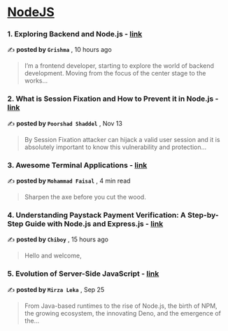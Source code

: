 
<h1><a href=https://medium.com/tag/nodejs/recommended target="_blank" rel="noopener noreferrer">NodeJS</a></h1>
<h3>1. Exploring Backend and Node.js - <a href=https://medium.com/code-like-a-girl/exploring-backend-and-node-js-35664fa5a83d?source=tag_recommended_feed---------0-84----------nodejs----------39fbd4a8_a763_4f00_84b2_a9c342401a59------- target="_blank" rel="noopener noreferrer">link</a></h3>

✍️ **posted by `Grishma`** <date> , 10 hours ago</date>

<blockquote>I’m a frontend developer, starting to explore the world of backend development. Moving from the focus of the center stage to the works…</blockquote>

<h3>2. What is Session Fixation and How to Prevent it in Node.js - <a href=https://medium.com/gitconnected/what-is-session-fixation-and-how-to-prevent-it-in-node-js-03580b6acd67?source=tag_recommended_feed---------1-107----------nodejs----------39fbd4a8_a763_4f00_84b2_a9c342401a59------- target="_blank" rel="noopener noreferrer">link</a></h3>

✍️ **posted by `Poorshad Shaddel`** <date> , Nov 13</date>

<blockquote>By Session Fixation attacker can hijack a valid user session and it is absolutely important to know this vulnerability and protection…</blockquote>

<h3>3. Awesome Terminal Applications - <a href=https://medium.com/gitconnected/awesome-terminal-applications-e4a06022dffa?source=tag_recommended_feed---------2-85----------nodejs----------39fbd4a8_a763_4f00_84b2_a9c342401a59------- target="_blank" rel="noopener noreferrer">link</a></h3>

✍️ **posted by `Mohammad Faisal`** <date> , 4 min read</date>

<blockquote>Sharpen the axe before you cut the wood.</blockquote>

<h3>4. Understanding Paystack Payment Verification: A Step-by-Step Guide with Node.js and Express.js - <a href=https://medium.com/@Chiboy.96/understanding-paystack-payment-verification-a-step-by-step-guide-with-node-js-and-express-js-95b13dee344c?source=tag_recommended_feed---------3-84----------nodejs----------39fbd4a8_a763_4f00_84b2_a9c342401a59------- target="_blank" rel="noopener noreferrer">link</a></h3>

✍️ **posted by `Chiboy`** <date> , 15 hours ago</date>

<blockquote>Hello and welcome,</blockquote>

<h3>5. Evolution of Server-Side JavaScript - <a href=https://medium.com/itnext/evolution-of-server-side-javascript-314a8d408da4?source=tag_recommended_feed---------4-107----------nodejs----------39fbd4a8_a763_4f00_84b2_a9c342401a59------- target="_blank" rel="noopener noreferrer">link</a></h3>

✍️ **posted by `Mirza Leka`** <date> , Sep 25</date>

<blockquote>From Java-based runtimes to the rise of Node.js, the birth of NPM, the growing ecosystem, the innovating Deno, and the emergence of the…</blockquote>

